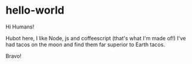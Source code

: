 # hello-world

Hi Humans!

Hubot here, I like Node, js and coffeescript (that's what I'm made of!)
I've had tacos on the moon and find them far superior to Earth tacos.

Bravo!
